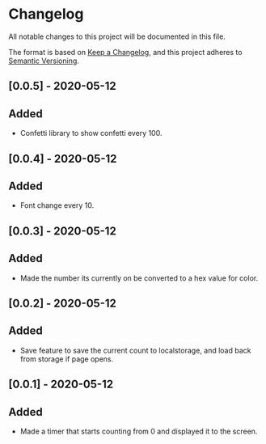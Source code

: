 # Changelog

All notable changes to this project will be documented in this file.

The format is based on [Keep a Changelog](https://keepachangelog.com/en/1.0.0/),
and this project adheres to [Semantic Versioning](https://semver.org/spec/v2.0.0.html).

## [0.0.5] - 2020-05-12
## Added
- Confetti library to show confetti every 100.

## [0.0.4] - 2020-05-12
## Added
- Font change every 10.

## [0.0.3] - 2020-05-12
## Added
- Made the number its currently on be converted to a hex value for color.

## [0.0.2] - 2020-05-12
## Added
- Save feature to save the current count to localstorage, and load back from storage if page opens.

## [0.0.1] - 2020-05-12
## Added
- Made a timer that starts counting from 0 and displayed it to the screen.
